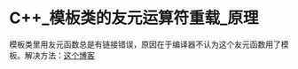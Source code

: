 # C++_模板类的友元运算符重载_原理


<!--more-->

模板类里用友元函数总是有链接错误，原因在于编译器不认为这个友元函数用了模板。解决方法：[这个博客](http://blog.csdn.net/u010003835/article/details/47312955 "这个文章")

